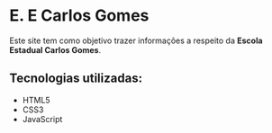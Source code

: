 # E. E Carlos Gomes

Este site tem como objetivo trazer informações a respeito da **Escola Estadual Carlos Gomes**.

## Tecnologias utilizadas:
- HTML5
- CSS3
- JavaScript
 
 
